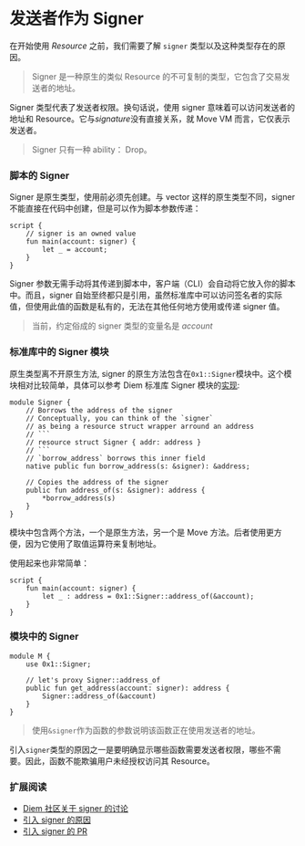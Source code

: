 # 发送者作为 Signer

在开始使用 *Resource* 之前，我们需要了解 `signer` 类型以及这种类型存在的原因。

> Signer 是一种原生的类似 Resource 的不可复制的类型，它包含了交易发送者的地址。

Signer 类型代表了发送者权限。换句话说，使用 signer 意味着可以访问发送者的地址和 Resource。它与*signature*没有直接关系，就 Move VM 而言，它仅表示发送者。

> Signer 只有一种 ability： Drop。

### 脚本的 Signer

Signer 是原生类型，使用前必须先创建。与 vector 这样的原生类型不同，signer 不能直接在代码中创建，但是可以作为脚本参数传递：

```Move
script {
    // signer is an owned value
    fun main(account: signer) {
        let _ = account;
    }
}
```

Signer 参数无需手动将其传递到脚本中，客户端（CLI）会自动将它放入你的脚本中。而且，signer 自始至终都只是引用，虽然标准库中可以访问签名者的实际值，但使用此值的函数是私有的，无法在其他任何地方使用或传递 signer 值。

> 当前，约定俗成的 signer 类型的变量名是 *account*

### 标准库中的 Signer 模块

原生类型离不开原生方法, signer 的原生方法包含在`0x1::Signer`模块中。这个模块相对比较简单，具体可以参考 Diem 标准库 Signer 模块的[实现](https://github.com/diem/diem/blob/master/language/diem-framework/modules/Signer.move):

```Move
module Signer {
    // Borrows the address of the signer
    // Conceptually, you can think of the `signer`
    // as being a resource struct wrapper arround an address
    // ```
    // resource struct Signer { addr: address }
    // ```
    // `borrow_address` borrows this inner field
    native public fun borrow_address(s: &signer): &address;

    // Copies the address of the signer
    public fun address_of(s: &signer): address {
        *borrow_address(s)
    }
}
```

模块中包含两个方法，一个是原生方法，另一个是 Move 方法。后者使用更方便，因为它使用了取值运算符来复制地址。

使用起来也非常简单：

```Move
script {
    fun main(account: signer) {
        let _ : address = 0x1::Signer::address_of(&account);
    }
}
```

### 模块中的 Signer

```Move
module M {
    use 0x1::Signer;

    // let's proxy Signer::address_of
    public fun get_address(account: signer): address {
        Signer::address_of(&account)
    }
}
```

> 使用`&signer`作为函数的参数说明该函数正在使用发送者的地址。

引入`signer`类型的原因之一是要明确显示哪些函数需要发送者权限，哪些不需要。因此，函数不能欺骗用户未经授权访问其 Resource。


### 扩展阅读

- [Diem 社区关于 signer 的讨论](https://community.diem.com/t/signer-type-and-move-to/2894)
- [引入 signer 的原因](https://github.com/diem/diem/issues/3679)
- [引入 signer 的 PR](https://github.com/diem/diem/pull/3819)
